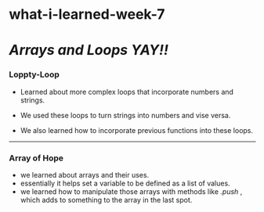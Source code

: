 # what-i-learned-week-7

# _Arrays and Loops YAY!!_

### Loppty-Loop
* Learned about more complex loops that incorporate numbers and strings.
  
* We used these loops to turn strings into numbers and vise versa.

* We also learned how to incorporate previous functions into these loops.

---

### Array of Hope
* we learned about arrays and their uses.
* essentially it helps set a variable to be defined as a list of values.
* we learned how  to manipulate those arrays with methods like _.push_ , which adds to something to the array in the last spot.
